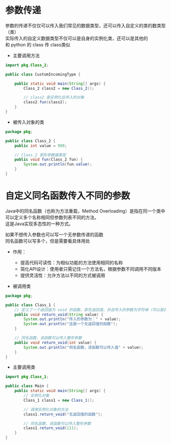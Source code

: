 # 参数传递

参数的传递不仅仅可以传入我们常见的数据类型，还可以传入自定义的类的数类型（类）    
实际传入的自定义数据类型不仅可以是自身的实例化类，还可以是其他的    
和 python 的 class 传 class类似

- 主要调用方法

```java
import pkg.Class_2;

public class CustomIncomingType {

    public static void main(String[] args) {
        Class_2 class2 = new Class_2();

        // class2 是实例化后传入的对象
        class2.fun(class2);
    }
}
```

- 被传入对象的类

```java
package pkg;

public class Class_2 {
    public int value = 999;

    // Class_2 是形参数据类型
    public void fun(Class_2 fun) {
        System.out.println(fun.value);
    }
}
```

# 自定义同名函数传入不同的参数

Java中的同名函数（也称为方法重载，Method Overloading）是指在同一个类中可以定义多个名称相同但参数列表不同的方法。     
这是Java实现多态性的一种方式。

如果不想传入参数也可以写一个无参数传递的函数      
同名函数可以写多个，但是需要看具体用处

- 作用：
    - 提高代码可读性：为相似功能的方法使用相同的名称
    - 简化API设计：使用者只需记住一个方法名，根据参数不同调用不同版本
    - 提供灵活性：允许方法以不同的方式被调用

- 被调用类

```java
package pkg;

public class Class_1 {
    // 定义了一个返回值为 void 的函数，即无返回值，并且传入的参数为字符串（可以是其他类型）
    public void return_void(String value) {
        System.out.println("传入的参数为：" + value);
        System.out.println("这是一个无返回值的函数");
    }

    // 同名函数，该函数可以传入整形参数
    public void return_void(int value) {
        System.out.println("同名函数，该函数可以传入值" + value);
    }
}

```

- 主要调用类

```java
import pkg.Class_1;

public class Main {
    public static void main(String[] args) {
        // 实例化对象
        Class_1 class1 = new Class_1();

        // 调用实例化对象的方法
        class1.return_void("无返回值的函数");

        // 同名函数，该函数可以传入整形参数
        class1.return_void(111);
    }
}
```